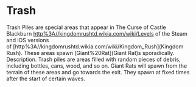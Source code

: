 # Trash

Trash Piles are special areas that appear in The Curse of Castle Blackburn [http%3A//kingdomrushtd.wikia.com/wiki/Levels](stages) of the Steam and iOS versions of [http%3A//kingdomrushtd.wikia.com/wiki/Kingdom_Rush](Kingdom Rush). These areas spawn [Giant%20Rat](Giant Rat)s sporadically.
Description.
Trash piles are areas filled with random pieces of debris, including bottles, cans, wood, and so on. Giant Rats will spawn from the terrain of these areas and go towards the exit. They spawn at fixed times after the start of certain waves.